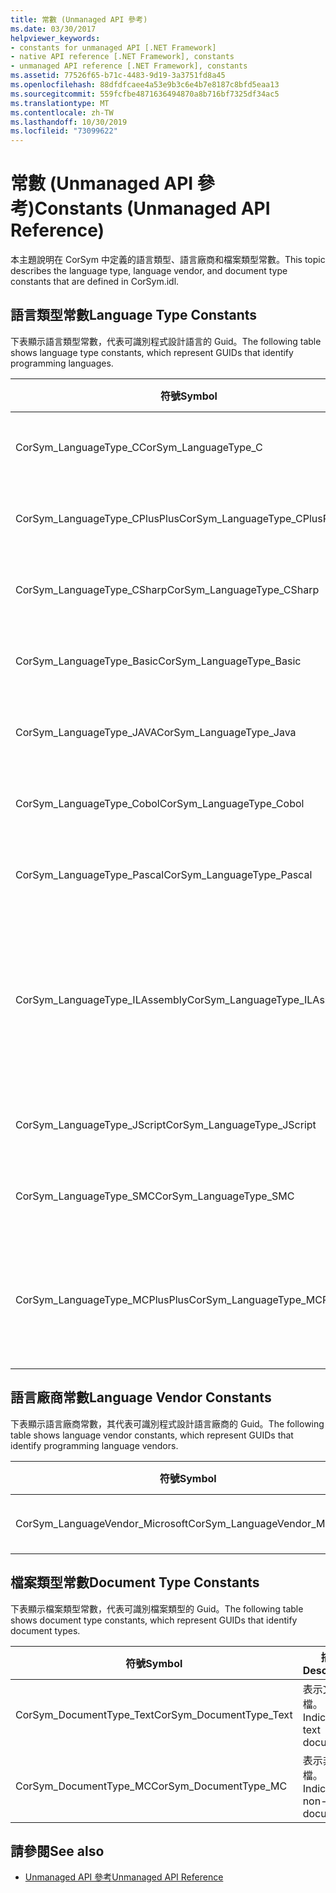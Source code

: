 ```yaml
---
title: 常數 (Unmanaged API 參考)
ms.date: 03/30/2017
helpviewer_keywords:
- constants for unmanaged API [.NET Framework]
- native API reference [.NET Framework], constants
- unmanaged API reference [.NET Framework], constants
ms.assetid: 77526f65-b71c-4483-9d19-3a3751fd8a45
ms.openlocfilehash: 88dfdfcaee4a53e9b3c6e4b7e8187c8bfd5eaa13
ms.sourcegitcommit: 559fcfbe4871636494870a8b716bf7325df34ac5
ms.translationtype: MT
ms.contentlocale: zh-TW
ms.lasthandoff: 10/30/2019
ms.locfileid: "73099622"
---
```

# <a name="constants-unmanaged-api-reference"></a><span data-ttu-id="33f8b-102">常數 (Unmanaged API 參考)</span><span class="sxs-lookup"><span data-stu-id="33f8b-102">Constants (Unmanaged API Reference)</span></span>
<span data-ttu-id="33f8b-103">本主題說明在 CorSym 中定義的語言類型、語言廠商和檔案類型常數。</span><span class="sxs-lookup"><span data-stu-id="33f8b-103">This topic describes the language type, language vendor, and document type constants that are defined in CorSym.idl.</span></span>  
  
## <a name="language-type-constants"></a><span data-ttu-id="33f8b-104">語言類型常數</span><span class="sxs-lookup"><span data-stu-id="33f8b-104">Language Type Constants</span></span>  
 <span data-ttu-id="33f8b-105">下表顯示語言類型常數，代表可識別程式設計語言的 Guid。</span><span class="sxs-lookup"><span data-stu-id="33f8b-105">The following table shows language type constants, which represent GUIDs that identify programming languages.</span></span>  
  
|<span data-ttu-id="33f8b-106">符號</span><span class="sxs-lookup"><span data-stu-id="33f8b-106">Symbol</span></span>|<span data-ttu-id="33f8b-107">描述</span><span class="sxs-lookup"><span data-stu-id="33f8b-107">Description</span></span>|  
|------------|-----------------|  
|<span data-ttu-id="33f8b-108">CorSym_LanguageType_C</span><span class="sxs-lookup"><span data-stu-id="33f8b-108">CorSym_LanguageType_C</span></span>|<span data-ttu-id="33f8b-109">表示 C 語言。</span><span class="sxs-lookup"><span data-stu-id="33f8b-109">Indicates the C language.</span></span>|  
|<span data-ttu-id="33f8b-110">CorSym_LanguageType_CPlusPlus</span><span class="sxs-lookup"><span data-stu-id="33f8b-110">CorSym_LanguageType_CPlusPlus</span></span>|<span data-ttu-id="33f8b-111">表示C++語言。</span><span class="sxs-lookup"><span data-stu-id="33f8b-111">Indicates the C++ language.</span></span>|  
|<span data-ttu-id="33f8b-112">CorSym_LanguageType_CSharp</span><span class="sxs-lookup"><span data-stu-id="33f8b-112">CorSym_LanguageType_CSharp</span></span>|<span data-ttu-id="33f8b-113">表示C#語言。</span><span class="sxs-lookup"><span data-stu-id="33f8b-113">Indicates the C# language.</span></span>|  
|<span data-ttu-id="33f8b-114">CorSym_LanguageType_Basic</span><span class="sxs-lookup"><span data-stu-id="33f8b-114">CorSym_LanguageType_Basic</span></span>|<span data-ttu-id="33f8b-115">表示基礎語言。</span><span class="sxs-lookup"><span data-stu-id="33f8b-115">Indicates the Basic language.</span></span>|  
|<span data-ttu-id="33f8b-116">CorSym_LanguageType_JAVA</span><span class="sxs-lookup"><span data-stu-id="33f8b-116">CorSym_LanguageType_Java</span></span>|<span data-ttu-id="33f8b-117">表示 JAVA 語言。</span><span class="sxs-lookup"><span data-stu-id="33f8b-117">Indicates the Java language.</span></span>|  
|<span data-ttu-id="33f8b-118">CorSym_LanguageType_Cobol</span><span class="sxs-lookup"><span data-stu-id="33f8b-118">CorSym_LanguageType_Cobol</span></span>|<span data-ttu-id="33f8b-119">表示 COBOL 語言。</span><span class="sxs-lookup"><span data-stu-id="33f8b-119">Indicates the COBOL language.</span></span>|  
|<span data-ttu-id="33f8b-120">CorSym_LanguageType_Pascal</span><span class="sxs-lookup"><span data-stu-id="33f8b-120">CorSym_LanguageType_Pascal</span></span>|<span data-ttu-id="33f8b-121">表示 Pascal 語言。</span><span class="sxs-lookup"><span data-stu-id="33f8b-121">Indicates the Pascal language.</span></span>|  
|<span data-ttu-id="33f8b-122">CorSym_LanguageType_ILAssembly</span><span class="sxs-lookup"><span data-stu-id="33f8b-122">CorSym_LanguageType_ILAssembly</span></span>|<span data-ttu-id="33f8b-123">表示 Microsoft 中繼語言（MSIL）元件程式碼。</span><span class="sxs-lookup"><span data-stu-id="33f8b-123">Indicates the Microsoft intermediate language (MSIL) assembly code.</span></span>|  
|<span data-ttu-id="33f8b-124">CorSym_LanguageType_JScript</span><span class="sxs-lookup"><span data-stu-id="33f8b-124">CorSym_LanguageType_JScript</span></span>|<span data-ttu-id="33f8b-125">表示 JScript 語言。</span><span class="sxs-lookup"><span data-stu-id="33f8b-125">Indicates the JScript language.</span></span>|  
|<span data-ttu-id="33f8b-126">CorSym_LanguageType_SMC</span><span class="sxs-lookup"><span data-stu-id="33f8b-126">CorSym_LanguageType_SMC</span></span>|<span data-ttu-id="33f8b-127">表示 SMC 語言。</span><span class="sxs-lookup"><span data-stu-id="33f8b-127">Indicates the SMC language.</span></span>|  
|<span data-ttu-id="33f8b-128">CorSym_LanguageType_MCPlusPlus</span><span class="sxs-lookup"><span data-stu-id="33f8b-128">CorSym_LanguageType_MCPlusPlus</span></span>|<span data-ttu-id="33f8b-129">表示 .NET Framework C++啟用的語言。</span><span class="sxs-lookup"><span data-stu-id="33f8b-129">Indicates the C++ language enabled for the .NET Framework.</span></span>|  
  
## <a name="language-vendor-constants"></a><span data-ttu-id="33f8b-130">語言廠商常數</span><span class="sxs-lookup"><span data-stu-id="33f8b-130">Language Vendor Constants</span></span>  
 <span data-ttu-id="33f8b-131">下表顯示語言廠商常數，其代表可識別程式設計語言廠商的 Guid。</span><span class="sxs-lookup"><span data-stu-id="33f8b-131">The following table shows language vendor constants, which represent GUIDs that identify programming language vendors.</span></span>  
  
|<span data-ttu-id="33f8b-132">符號</span><span class="sxs-lookup"><span data-stu-id="33f8b-132">Symbol</span></span>|<span data-ttu-id="33f8b-133">描述</span><span class="sxs-lookup"><span data-stu-id="33f8b-133">Description</span></span>|  
|------------|-----------------|  
|<span data-ttu-id="33f8b-134">CorSym_LanguageVendor_Microsoft</span><span class="sxs-lookup"><span data-stu-id="33f8b-134">CorSym_LanguageVendor_Microsoft</span></span>|<span data-ttu-id="33f8b-135">表示 Microsoft。</span><span class="sxs-lookup"><span data-stu-id="33f8b-135">Indicates Microsoft.</span></span>|  
  
## <a name="document-type-constants"></a><span data-ttu-id="33f8b-136">檔案類型常數</span><span class="sxs-lookup"><span data-stu-id="33f8b-136">Document Type Constants</span></span>  
 <span data-ttu-id="33f8b-137">下表顯示檔案類型常數，代表可識別檔案類型的 Guid。</span><span class="sxs-lookup"><span data-stu-id="33f8b-137">The following table shows document type constants, which represent GUIDs that identify document types.</span></span>  
  
|<span data-ttu-id="33f8b-138">符號</span><span class="sxs-lookup"><span data-stu-id="33f8b-138">Symbol</span></span>|<span data-ttu-id="33f8b-139">描述</span><span class="sxs-lookup"><span data-stu-id="33f8b-139">Description</span></span>|  
|------------|-----------------|  
|<span data-ttu-id="33f8b-140">CorSym_DocumentType_Text</span><span class="sxs-lookup"><span data-stu-id="33f8b-140">CorSym_DocumentType_Text</span></span>|<span data-ttu-id="33f8b-141">表示文字檔。</span><span class="sxs-lookup"><span data-stu-id="33f8b-141">Indicates a text document.</span></span>|  
|<span data-ttu-id="33f8b-142">CorSym_DocumentType_MC</span><span class="sxs-lookup"><span data-stu-id="33f8b-142">CorSym_DocumentType_MC</span></span>|<span data-ttu-id="33f8b-143">表示非文字檔。</span><span class="sxs-lookup"><span data-stu-id="33f8b-143">Indicates a non-text document.</span></span>|  
  
## <a name="see-also"></a><span data-ttu-id="33f8b-144">請參閱</span><span class="sxs-lookup"><span data-stu-id="33f8b-144">See also</span></span>

- [<span data-ttu-id="33f8b-145">Unmanaged API 參考</span><span class="sxs-lookup"><span data-stu-id="33f8b-145">Unmanaged API Reference</span></span>](index.md)
